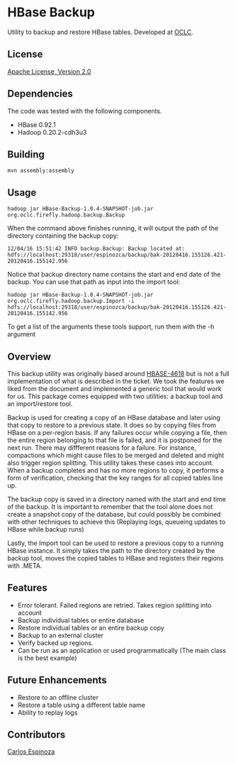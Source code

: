 # HBase Backup #

Utility to backup and restore HBase tables. Developed at [OCLC](http://www.oclc.org).

## License ##

[Apache License, Version 2.0](http://www.apache.org/licenses/LICENSE-2.0.html)

## Dependencies ##

The code was tested with the following components.

* HBase 0.92.1
* Hadoop 0.20.2-cdh3u3

## Building ##

`mvn assembly:assembly`

## Usage ##

`hadoop jar HBase-Backup-1.0.4-SNAPSHOT-job.jar org.oclc.firefly.hadoop.backup.Backup`

When the command above finishes running, it will output the path of the directory containing the backup copy:

`12/04/16 15:51:42 INFO backup.Backup: Backup located at: hdfs://localhost:29318/user/espinozca/backup/bak-20120416.155126.421-20120416.155142.956`

Notice that backup directory name contains the start and end date of the backup. You can use that path as input into the import tool:

`hadoop jar HBase-Backup-1.0.4-SNAPSHOT-job.jar org.oclc.firefly.hadoop.backup.Import -i hdfs://localhost:29318/user/espinozca/backup/bak-20120416.155126.421-20120416.155142.956`

To get a list of the arguments these tools support, run them with the -h argument

## Overview ##

This backup utility was originally based around [HBASE-4618](https://issues.apache.org/jira/browse/HBASE-4618) but is not a full implementation of what is described in the ticket. We took the features we liked from the document and implemented a generic tool that would work for us. This package comes equipped with two utilities: a backup tool and an import/restore tool.

Backup is used for creating a copy of an HBase database and later using that copy to restore to a previous state. It does so by copying files from HBase on a per-region basis. If any failures occur while copying a file, then the entire region belonging to that file is failed, and it is postponed for the next run. There may diffferent reasons for a failure. For instance, compactions which might cause files to be merged and deleted and might also trigger region splitting. This utility takes these cases into account. When a backup completes and has no more regions to copy, it performs a form of verification, checking that the key ranges for all copied tables line up.

The backup copy is saved in a directory named with the start and end time of the backup. It is important to remember that the tool alone does not create a snapshot copy of the database, but could possibly be combined with other techniques to achieve this (Replaying logs, queueing updates to HBase while backup runs)

Lastly, the Import tool can be used to restore a previous copy to a running HBase instance. It simply takes the path to the directory created by the backup tool, moves the copied tables to HBase and registers their regions with .META.

## Features ##
* Error tolerant. Failed regions are retried. Takes region splitting into account
* Backup individual tables or entire database
* Restore individual tables or an entire backup copy
* Backup to an external cluster
* Verify backed up regions.
* Can be run as an application or used programmatically (The main class is the best example)

## Future Enhancements ##
* Restore to an offline cluster
* Restore a table using a different table name
* Ability to replay logs

## Contributors ##

[Carlos Espinoza](mailto:espinozca@oclc.org)
